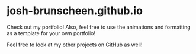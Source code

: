 # josh-brunscheen.github.io

Check out my portfolio! Also, feel free to use the animations and formatting as a template for your own portfolio!

Feel free to look at my other projects on GitHub as well!
